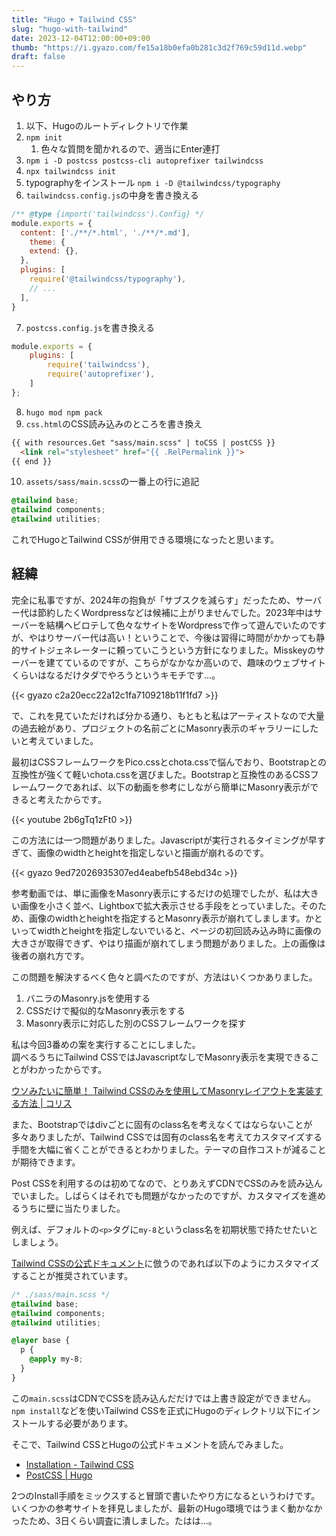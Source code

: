 ```yaml
---
title: "Hugo + Tailwind CSS"
slug: "hugo-with-tailwind"
date: 2023-12-04T12:00:00+09:00
thumb: "https://i.gyazo.com/fe15a18b0efa0b281c3d2f769c59d11d.webp"
draft: false
---
```

## やり方

1. 以下、Hugoのルートディレクトリで作業
2. `npm init`
   1. 色々な質問を聞かれるので、適当にEnter連打
3. `npm i -D postcss postcss-cli autoprefixer tailwindcss`
4. `npx tailwindcss init`
5. typographyをインストール `npm i -D @tailwindcss/typography`
6. `tailwindcss.config.js`の中身を書き換える
```javascript
/** @type {import('tailwindcss').Config} */
module.exports = {
  content: ['./**/*.html', './**/*.md'],
    theme: {
    extend: {},
  },
  plugins: [
    require('@tailwindcss/typography'),
    // ...
  ],
}
```
7. `postcss.config.js`を書き換える
```javascript
module.exports = {
    plugins: [
        require('tailwindcss'),
        require('autoprefixer'),
    ]
};
```
8. `hugo mod npm pack`
9. `css.html`のCSS読み込みのところを書き換え
```html
{{ with resources.Get "sass/main.scss" | toCSS | postCSS }}
  <link rel="stylesheet" href="{{ .RelPermalink }}">
{{ end }}
```
10. `assets/sass/main.scss`の一番上の行に追記
```scss
@tailwind base;
@tailwind components;
@tailwind utilities;
```

これでHugoとTailwind CSSが併用できる環境になったと思います。



## 経緯

完全に私事ですが、2024年の抱負が「サブスクを減らす」だったため、サーバー代は節約したくWordpressなどは候補に上がりませんでした。2023年中はサーバーを結構ヘビロテして色々なサイトをWordpressで作って遊んでいたのですが、やはりサーバー代は高い！ということで、今後は習得に時間がかかっても静的サイトジェネレーターに頼っていこうという方針になりました。Misskeyのサーバーを建てているのですが、こちらがなかなか高いので、趣味のウェブサイトくらいはなるだけタダでやろうというキモチです…。

{{< gyazo c2a20ecc22a12c1fa7109218b11f1fd7 >}}

で、これを見ていただければ分かる通り、もともと私はアーティストなので大量の過去絵があり、プロジェクトの名前ごとにMasonry表示のギャラリーにしたいと考えていました。

最初はCSSフレームワークをPico.cssとchota.cssで悩んでおり、Bootstrapとの互換性が強くて軽いchota.cssを選びました。Bootstrapと互換性のあるCSSフレームワークであれば、以下の動画を参考にしながら簡単にMasonry表示ができると考えたからです。

{{< youtube 2b6gTq1zFt0 >}}

この方法には一つ問題がありました。Javascriptが実行されるタイミングが早すぎて、画像のwidthとheightを指定しないと描画が崩れるのです。

{{< gyazo 9ed72026935307ed4eabefb548ebd34c >}}

参考動画では、単に画像をMasonry表示にするだけの処理でしたが、私は大きい画像を小さく並べ、Lightboxで拡大表示させる手段をとっていました。そのため、画像のwidthとheightを指定するとMasonry表示が崩れてしまします。かといってwidthとheightを指定しないでいると、ページの初回読み込み時に画像の大きさが取得できず、やはり描画が崩れてしまう問題がありました。上の画像は後者の崩れ方です。

この問題を解決するべく色々と調べたのですが、方法はいくつかありました。

1. バニラのMasonry.jsを使用する
2. CSSだけで擬似的なMasonry表示をする
3. Masonry表示に対応した別のCSSフレームワークを探す

私は今回3番めの案を実行することにしました。  
調べるうちにTailwind CSSではJavascriptなしでMasonry表示を実現できることがわかったからです。

[ウソみたいに簡単！ Tailwind CSSのみを使用してMasonryレイアウトを実装する方法 | コリス](https://coliss.com/articles/build-websites/operation/css/masonry-layout-only-with-tailwindcss.html)

また、Bootstrapではdivごとに固有のclass名を考えなくてはならないことが多々ありましたが、Tailwind CSSでは固有のclass名を考えてカスタマイズする手間を大幅に省くことができるとわかりました。テーマの自作コストが減ることが期待できます。

Post CSSを利用するのは初めてなので、とりあえずCDNでCSSのみを読み込んでいました。しばらくはそれでも問題がなかったのですが、カスタマイズを進めるうちに壁に当たりました。

例えば、デフォルトの`<p>`タグに`my-8`というclass名を初期状態で持たせたいとしましょう。

[Tailwind CSSの公式ドキュメント](https://tailwindcss.com/docs/adding-custom-styles#adding-base-styles)に倣うのであれば以下のようにカスタマイズすることが推奨されています。

```scss
/* ./sass/main.scss */
@tailwind base;
@tailwind components;
@tailwind utilities;

@layer base {
  p {
    @apply my-8;
  }
}
```

この`main.scss`はCDNでCSSを読み込んだだけでは上書き設定ができません。`npm install`などを使いTailwind CSSを正式にHugoのディレクトリ以下にインストールする必要があります。

そこで、Tailwind CSSとHugoの公式ドキュメントを読んでみました。

- [Installation - Tailwind CSS](https://tailwindcss.com/docs/installation)
- [PostCSS | Hugo](https://gohugo.io/hugo-pipes/postcss/)

2つのInstall手順をミックスすると冒頭で書いたやり方になるというわけです。いくつかの参考サイトを拝見しましたが、最新のHugo環境ではうまく動かなかったため、3日くらい調査に潰しました。たはは…。
